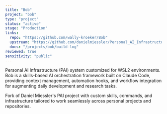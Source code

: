 ```yaml
---
title: "Bob"
project: "bob"
type: "project"
status: "active"
stage: "Production"
links:
  repo: "https://github.com/wally-kroeker/Bob"
  upstream: "https://github.com/danielmiessler/Personal_AI_Infrastructure"
  docs: "/projects/bob/build-log"
reviewed: true
sensitivity: "public"
---
```


Personal AI Infrastructure (PAI) system customized for WSL2 environments. Bob is a skills-based AI orchestration framework built on Claude Code, providing context management, automation hooks, and workflow integration for augmenting daily development and research tasks.

Fork of Daniel Miessler's PAI project with custom skills, commands, and infrastructure tailored to work seamlessly across personal projects and repositories.
